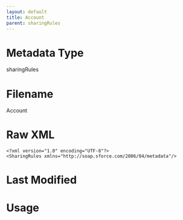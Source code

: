 ```yaml
---
layout: default
title: Account
parent: sharingRules
---
```

# Metadata Type
sharingRules


# Filename 
Account


# Raw XML
```
<?xml version="1.0" encoding="UTF-8"?>
<SharingRules xmlns="http://soap.sforce.com/2006/04/metadata"/>
```


# Last Modified


# Usage
